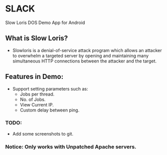 # SLACK
Slow Loris DOS Demo App for Android

## What is Slow Loris?
- Slowloris is a denial-of-service attack program which allows an attacker to overwhelm a targeted server by opening and maintaining many simultaneous HTTP connections between the attacker and the target.

## Features in Demo:
- Support setting parameters such as:
  - Jobs per thread.
  - No. of Jobs.
  - View Current IP.
  - Custom delay between ping.
  
### TODO:
- Add some screenshots to git.

### Notice: Only works with Unpatched Apache servers.
